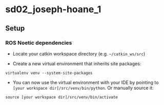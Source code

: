 # sd02_joseph-hoane_1

## Setup

### ROS Noetic dependencies
- Locate your catkin workspace directory (e.g. `~/catkin_ws/src`)

- Create a new virtual environment that inherits site packages:
```
virtualenv venv --system-site-packages
```
- You can now use the virtual environment with your IDE by pointing to `[your workspace dir]/src/venv/bin/python`. Or manually source it:
```
source [your workspace dir]/src/venv/bin/activate
```

